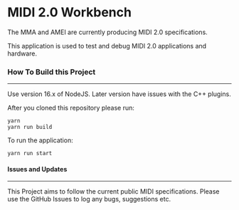 # MIDI 2.0 Workbench

The MMA and AMEI are currently producing MIDI 2.0 specifications.

This application is used to test and debug MIDI 2.0 applications and hardware.


### How To Build this Project
-----------------------
Use version 16.x of NodeJS. Later version have issues with the C++ plugins.

After you cloned this repository
please run:
```
yarn
yarn run build
```
To run the application:
```
yarn run start
```



#### Issues and Updates
-----------------
This Project aims to follow the current public MIDI specifications. 
Please use the GitHub Issues to log any bugs, suggestions etc. 

